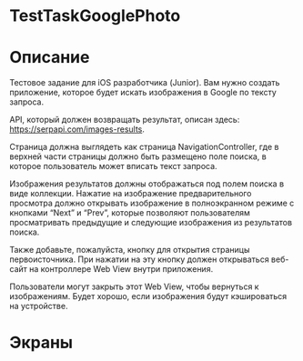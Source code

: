# TestTaskGooglePhoto
# Описание
Тестовое задание для iOS разработчика (Junior). Вам нужно создать приложение, которое будет искать изображения в Google по тексту запроса.

API, который должен возвращать результат, описан здесь: https://serpapi.com/images-results.

Страница должна выглядеть как страница NavigationController, где в верхней части страницы должно быть размещено поле поиска, в которое пользователь может вписать текст запроса.

Изображения результатов должны отображаться под полем поиска в виде коллекции. Нажатие на изображение предварительного просмотра должно открывать изображение в полноэкранном режиме с кнопками “Next” и “Prev”, которые позволяют пользователям просматривать предыдущие и следующие изображения из результатов поиска.

Также добавьте, пожалуйста, кнопку для открытия страницы первоисточника. При нажатии на эту кнопку должен открываться веб-сайт на контроллере Web View внутри приложения.

Пользователи могут закрыть этот Web View, чтобы вернуться к изображениям. Будет хорошо, если изображения будут кэшироваться на устройстве.

# Экраны
